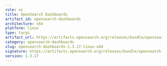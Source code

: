 ```yaml
---
role: ui
title: OpenSearch Dashboards
artifact_id: opensearch-dashboards
architecture: x64
platform: linux
type: targz
artifact_url: https://artifacts.opensearch.org/releases/bundle/opensearch-dashboards/1.3.17/opensearch-dashboards-1.3.17-linux-x64.tar.gz
category: opensearch-dashboards
slug: opensearch-dashboards-1.3.17-linux-x64
signature: https://artifacts.opensearch.org/releases/bundle/opensearch-dashboards/1.3.17/opensearch-dashboards-1.3.17-linux-x64.tar.gz.sig
version: 1.3.17
---
```


